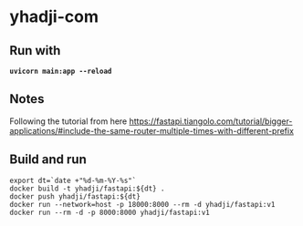 # yhadji-com

## Run with
**`uvicorn main:app --reload`**

## Notes
Following the tutorial from here https://fastapi.tiangolo.com/tutorial/bigger-applications/#include-the-same-router-multiple-times-with-different-prefix

## Build and run 
```
export dt=`date +"%d-%m-%Y-%s"`
docker build -t yhadji/fastapi:${dt} .
docker push yhadji/fastapi:${dt}
docker run --network=host -p 18000:8000 --rm -d yhadji/fastapi:v1
docker run --rm -d -p 8000:8000 yhadji/fastapi:v1
```